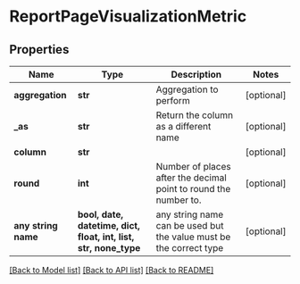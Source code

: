 # ReportPageVisualizationMetric


## Properties
Name | Type | Description | Notes
------------ | ------------- | ------------- | -------------
**aggregation** | **str** | Aggregation to perform | [optional] 
**_as** | **str** | Return the column as a different name | [optional] 
**column** | **str** |  | [optional] 
**round** | **int** | Number of places after the decimal point to round the number to. | [optional] 
**any string name** | **bool, date, datetime, dict, float, int, list, str, none_type** | any string name can be used but the value must be the correct type | [optional]

[[Back to Model list]](../README.md#documentation-for-models) [[Back to API list]](../README.md#documentation-for-api-endpoints) [[Back to README]](../README.md)



